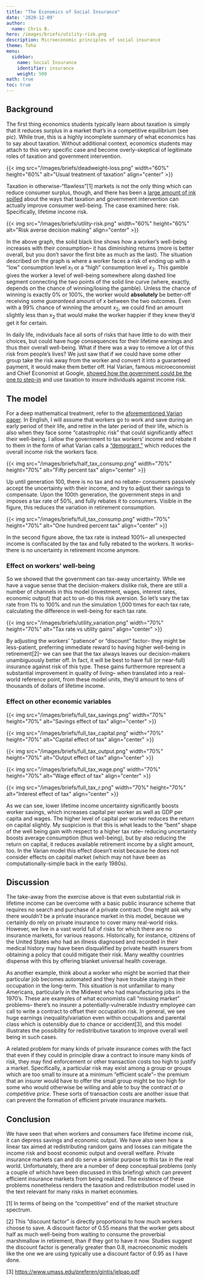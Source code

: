 ```yaml
---
title: "The Economics of Social Insurance"
date: '2020-12-09'
author:
  name: Chris B.
hero: /images/briefs/utility-risk.png
description: Microeconomic principles of social insurance
theme: Toha
menu:
  sidebar:
    name: Social Insurance
    identifier: insurance
    weight: 500
math: true
toc: true
---
```


Background
----------

The first thing economics students typically learn about taxation is
simply that it reduces surplus in a market that’s in a competitive
equilibrium (see pic). While true, this is a highly incomplete summary
of what economics has to say about taxation. Without additional context,
economics students may attach to this very specific case and become
overly-skeptical of legitimate roles of taxation and government
intervention.

{{< img src="/images/briefs/deadweight-loss.png" width="60%" height="60%" alt="Usual treatment of taxation" align="center" >}}

Taxation in otherwise-“flawless”[1] markets is not the only thing which
can reduce consumer surplus, though, and there has been a [large amount
of ink spilled](https://en.wikipedia.org/wiki/Theory_of_the_second_best)
about the ways that taxation and government intervention can actually
improve consumer well-being. The case examined here: risk. Specifically,
lifetime income risk.

{{< img src="/images/briefs/utility-risk.png" width="60%" height="60%" alt="Risk averse decision making" align="center" >}}

In the above graph, the solid black line shows how a worker’s well-being
increases with their consumption– it has diminishing returns (more is
better overall, but you don’t savor the first bite as much as the last).
The situation described on the graph is where a worker faces a risk of
ending up with a “low” consumption level $x_1$ or a “high”
consumption level $x_2$. This gamble gives the worker a level
of well-being somewhere along dashed line segment connecting the two
points of the solid line curve (where, exactly, depends on the chance of
winning/losing the gamble). Unless the chance of winning is exactly 0%
or 100%, the worker would **absolutely** be better-off receiving some
*guaranteed* amount of $x$ between the two outcomes. Even with a 99%
chance of winning the amount $x_2$, we could find an amount
slightly less than $x_2$ that would make the worker happier if
they knew they’d get it for certain.

In daily life, individuals face all sorts of risks that have little to
do with their choices, but could have huge consequences for their
lifetime earnings and thus their overall well-being. What if there was a
way to remove a lot of this risk from people’s lives? We just saw that
if we could have some other group take the risk away from the worker and
convert it into a guaranteed payment, it would make them better off. Hal
Varian, famous microeconomist and Chief Economist at Google, [showed how
the government could be the one to
step-in](https://www.sciencedirect.com/science/article/abs/pii/0047272780900043)
and use taxation to insure individuals against income risk.

The model
---------

For a deep mathematical treatment, refer to the [aforementioned Varian
paper](https://www.sciencedirect.com/science/article/abs/pii/0047272780900043).
In English, I will assume that workers go to work and save during an
early period of their life, and retire in the later period of their
life, which is also when they face some “catastrophic risk” that could
significantly affect their well-being. I allow the government to tax
workers’ income and rebate it to them in the form of what Varian calls a
[“demogrant,”](https://en.wikipedia.org/wiki/Citizen%27s_dividend) which
reduces the overall income risk the workers face.

{{< img src="/images/briefs/half_tax_consump.png" width="70%" height="70%" alt="Fifty percent tax" align="center" >}}

Up until generation 100, there is no tax and no rebate– consumers
passively accept the uncertainty with their income, and try to adjust
their savings to compensate. Upon the 100th generation, the government
steps in and imposes a tax rate of 50%, and fully rebates it to
consumers. Visible in the figure, this reduces the variation in
retirement consumption.

{{< img src="/images/briefs/full_tax_consump.png" width="70%" height="70%" alt="One hundred percent tax" align="center" >}}

In the second figure above, the tax rate is instead 100%– all unexpected
income is confiscated by the tax and fully rebated to the workers. It
works– there is no uncertainty in retirement income anymore.

### Effect on workers’ well-being

So we showed that the government can tax-away uncertainty. While we have
a vague sense that the decision-makers dislike risk, there are still a
number of channels in this model (investment, wages, interest rates,
economic output) that act to un-do this risk aversion. So let’s vary the
tax rate from 1% to 100% and run the simulation 1,000 times for each tax
rate, calculating the difference in well-being for each tax rate.

{{< img src="/images/briefs/utility_variation.png" width="70%" height="70%" alt="Tax rate vs utility gains" align="center" >}}

By adjusting the workers’ “patience” or “discount” factor– they might be
less-patient, preferring immediate reward to having higher well-being in
retirement[2]– we can see that the tax always leaves our decision-makers
unambiguously better off. In fact, it will be best to have full (or
near-full) insurance against risk of this type. These gains furthermore
represent a substantial improvement in quality of living– when
translated into a real-world reference point, from these model units,
they’d amount to tens of thousands of dollars of lifetime income.

### Effect on other economic variables

{{< img src="/images/briefs/full_tax_savings.png" width="70%" height="70%" alt="Savings effect of tax" align="center" >}}

{{< img src="/images/briefs/full_tax_capital.png" width="70%" height="70%" alt="Capital effect of tax" align="center" >}}

{{< img src="/images/briefs/full_tax_output.png" width="70%" height="70%" alt="Output effect of tax" align="center" >}}

{{< img src="/images/briefs/full_tax_wage.png" width="70%" height="70%" alt="Wage effect of tax" align="center" >}}

{{< img src="/images/briefs/full_tax_r.png" width="70%" height="70%" alt="Interest effect of tax" align="center" >}}

As we can see, lower lifetime income uncertainty significantly boosts
worker savings, which increases capital per worker as well as GDP per
capita and wages. The higher level of capital per worker reduces the
return on capital slightly. My suspicion is that this is what leads to
the “bent” shape of the well being gain with respect to a higher tax
rate– reducing uncertainty boosts average consumption (thus well-being),
but by also reducing the return on capital, it reduces available
retirement income by a slight amount, too. In the Varian model this
effect doesn’t exist because he does not consider effects on capital
market (which may not have been as computationally-simple back in the
early 1980s).

Discussion
----------

The take-away from the exercise above is that even substantial risk in
lifetime income can be overcome with a basic public insurance scheme
that requires no search and purchase of a private contract. One might
ask why there *wouldn’t* be a private insurance market in this model,
because we certainly do rely on private insurance to cover many
real-world risks. However, we live in a vast world full of risks for
which there are no insurance markets, for various reasons. Historically,
for instance, citizens of the United States who had an illness diagnosed
and recorded in their medical history may have been disqualified by
private health insurers from obtaining a policy that could mitigate
their risk. Many wealthy countries dispense with this by offering
blanket universal health coverage.

As another example, think about a worker who might be worried that their
particular job becomes automated and they have trouble staying in their
occupation in the long-term. This situation is not unfamiliar to many
Americans, particularly in the Midwest who had manufacturing jobs in the
1970’s. These are examples of what economists call “missing market”
problems– there’s no insurer a potentially-vulnerable industry employee
can call to write a contract to offset their occupation risk. In
general, we see huge earnings inequality/variation even within
occupations and parental class which is ostensibly due to chance or
accident[3], and this model illustrates the possibility for
redistributive taxation to improve overall well being in such cases.

A related problem for many kinds of private insurance comes with the
fact that even if they could in principle draw a contract to insure many
kinds of risk, they may find enforcement or other transaction costs too
high to justify a market. Specifically, a particular risk may exist
among a group or groups which are too small to insure at a minimum
“efficient scale”– the premium that an insurer would have to offer the
small group might be too high for some who would otherwise be willing
and able to buy the contract *at a competitive price*. These sorts of
transaction costs are another issue that can prevent the formation of
efficient private insurance markets.

Conclusion
----------

We have seen that when workers and consumers face lifetime income risk,
it can depress savings and economic output. We have also seen how a
linear tax aimed at redistributing random gains and losses can mitigate
the income risk and boost economic output and overall welfare. Private
insurance markets can and do serve a similar purpose to this tax in the
real world. Unfortunately, there are a number of deep conceptual
problems (only a couple of which have been discussed in this briefing)
which can prevent efficient insurance markets from being realized. The
existence of these problems nonetheless renders the taxation and
redistribution model used in the text relevant for many risks in market
economies.

[1] In terms of being on the “competitive” end of the market structure
spectrum.

[2] This “discount factor” is directly proportional to how much workers
choose to save. A discount factor of 0.55 means that the worker gets
about half as much well-being from waiting to consume the proverbial
marshmallow in retirement, than if they got to have it now. Studies
suggest the discount factor is generally greater than 0.8, macroeconomic
models like the one we are using typically use a discount factor of 0.95
as I have done.

[3] <a href="https://www.umass.edu/preferen/gintis/jelpap.pdf" class="uri">https://www.umass.edu/preferen/gintis/jelpap.pdf</a>

